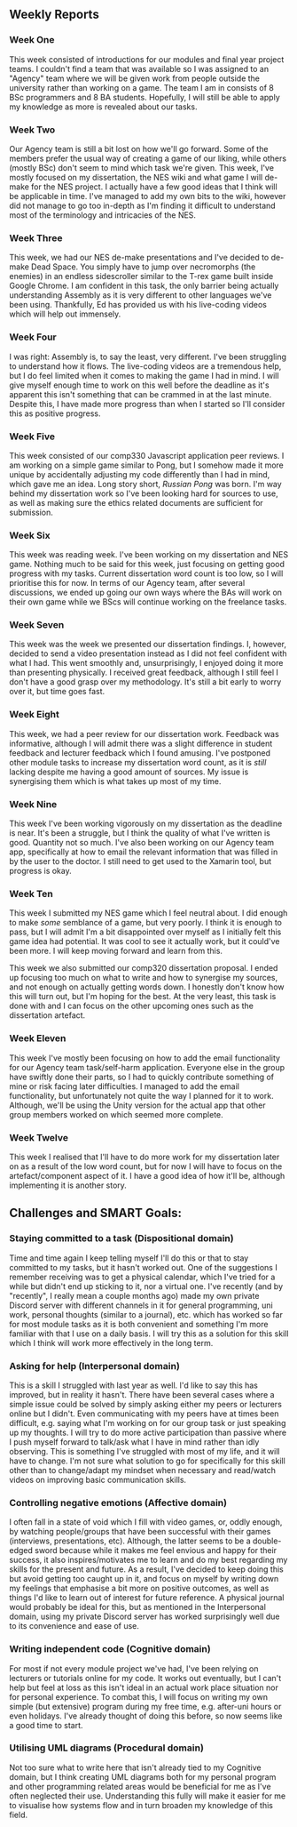 ## Weekly Reports

### Week One
This week consisted of introductions for our modules and final year project teams. I couldn't find a team that was available so I was assigned to an "Agency" team where we will be given work from people outside the university rather than working on a game. The team I am in consists of 8 BSc programmers and 8 BA students. Hopefully, I will still be able to apply my knowledge as more is revealed about our tasks.

### Week Two
Our Agency team is still a bit lost on how we'll go forward. Some of the members prefer the usual way of creating a game of our liking, while others (mostly BSc) don't seem to mind which task we're given. This week, I've mostly focused on my dissertation, the NES wiki and what game I will de-make for the NES project. I actually have a few good ideas that I think will be applicable in time. I've managed to add my own bits to the wiki, however did not manage to go too in-depth as I'm finding it difficult to understand most of the terminology and intricacies of the NES.

### Week Three
This week, we had our NES de-make presentations and I've decided to de-make Dead Space. You simply have to jump over necromorphs (the enemies) in an endless sidescroller similar to the T-rex game built inside Google Chrome. I am confident in this task, the only barrier being actually understanding Assembly as it is very different to other languages we've been using. Thankfully, Ed has provided us with his live-coding videos which will help out immensely. 


### Week Four
I was right: Assembly is, to say the least, very different. I've been struggling to understand how it flows. The live-coding videos are a tremendous help, but I do feel limited when it comes to making the game I had in mind. I will give myself enough time to work on this well before the deadline as it's apparent this isn't something that can be crammed in at the last minute. Despite this, I have made more progress than when I started so I'll consider this as positive progress. 

### Week Five
This week consisted of our comp330 Javascript application peer reviews. I am working on a simple game similar to Pong, but I somehow made it more unique by accidentally adjusting my code differently than I had in mind, which gave me an idea. Long story short, *Russian Pong* was born. I'm way behind my dissertation work so I've been looking hard for sources to use, as well as making sure the ethics related documents are sufficient for submission. 

### Week Six
This week was reading week. I've been working on my dissertation and NES game. Nothing much to be said for this week, just focusing on getting good progress with my tasks. Current dissertation word count is too low, so I will prioritise this for now. In terms of our Agency team, after several discussions, we ended up going our own ways where the BAs will work on their own game while we BScs will continue working on the freelance tasks. 

### Week Seven
This week was the week we presented our dissertation findings. I, however, decided to send a video presentation instead as I did not feel confident with what I had. This went smoothly and, unsurprisingly, I enjoyed doing it more than presenting physically. I received great feedback, although I still feel I don't have a good grasp over my methodology. It's still a bit early to worry over it, but time goes fast. 

### Week Eight
This week, we had a peer review for our dissertation work. Feedback was informative, although I will admit there was a slight difference in student feedback and lecturer feedback which I found amusing. I've postponed other module tasks to increase my dissertation word count, as it is *still* lacking despite me having a good amount of sources. My issue is synergising them which is what takes up most of my time.

### Week Nine
This week I've been working vigorously on my dissertation as the deadline is near. It's been a struggle, but I think the quality of what I've written is good. Quantity not so much. I've also been working on our Agency team app, specifically at how to email the relevant information that was filled in by the user to the doctor. I still need to get used to the Xamarin tool, but progress is okay. 

### Week Ten
This week I submitted my NES game which I feel neutral about. I did enough to make *some* semblance of a game, but very poorly. I think it is enough to pass, but I will admit I'm a bit disappointed over myself as I initially felt this game idea had potential. It was cool to see it actually work, but it could've been more. I will keep moving forward and learn from this. 

This week we also submitted our comp320 dissertation proposal. I ended up focusing too much on what to write and how to synergise my sources, and not enough on actually getting words down. I honestly don't know how this will turn out, but I'm hoping for the best. At the very least, this task is done with and I can focus on the other upcoming ones such as the dissertation artefact.

### Week Eleven
This week I've mostly been focusing on how to add the email functionality for our Agency team task/self-harm application. Everyone else in the group have swiftly done their parts, so I had to quickly contribute something of mine or risk facing later difficulties. I managed to add the email functionality, but unfortunately not quite the way I planned for it to work. Although, we'll be using the Unity version for the actual app that other group members worked on which seemed more complete.

### Week Twelve
This week I realised that I'll have to do more work for my dissertation later on as a result of the low word count, but for now I will have to focus on the artefact/component aspect of it. I have a good idea of how it'll be, although implementing it is another story.


## Challenges and SMART Goals:


### Staying committed to a task (Dispositional domain)
Time and time again I keep telling myself I'll do this or that to stay committed to my tasks, but it hasn't worked out. One of the suggestions I remember receiving was to get a physical calendar, which I've tried for a while but didn't end up sticking to it, nor a virtual one. I've recently (and by "recently", I really mean a couple months ago) made my own private Discord server with different channels in it for general programming, uni work, personal thoughts (similar to a journal), etc. which has worked so far for most module tasks as it is both convenient and something I'm more familiar with that I use on a daily basis. I will try this as a solution for this skill which I think will work more effectively in the long term. 


### Asking for help (Interpersonal domain)
This is a skill I struggled with last year as well. I'd like to say this has improved, but in reality it hasn't. There have been several cases where a simple issue could be solved by simply asking either my peers or lecturers online but I didn't. Even communicating with my peers have at times been difficult, e.g. saying what I'm working on for our group task or just speaking up my thoughts. I will try to do more active participation than passive where I push myself forward to talk/ask what I have in mind rather than idly observing. This is something I've struggled with most of my life, and it will have to change. I'm not sure what solution to go for specifically for this skill other than to change/adapt my mindset when necessary and read/watch videos on improving basic communication skills.


### Controlling negative emotions (Affective domain)
I often fall in a state of void which I fill with video games, or, oddly enough, by watching people/groups that have been successful with their games (interviews, presentations, etc). Although, the latter seems to be a double-edged sword because while it makes me feel envious and happy for their success, it also inspires/motivates me to learn and do my best regarding my skills for the present and future. As a result, I've decided to keep doing this but avoid getting too caught up in it, and focus on myself by writing down my feelings that emphasise a bit more on positive outcomes, as well as things I'd like to learn out of interest for future reference. A physical journal would probably be ideal for this, but as mentioned in the Interpersonal domain, using my private Discord server has worked surprisingly well due to its convenience and ease of use. 


### Writing independent code (Cognitive domain)
For most if not every module project we've had, I've been relying on lecturers or tutorials online for my code. It works out eventually, but I can't help but feel at loss as this isn't ideal in an actual work place situation nor for personal experience. To combat this, I will focus on writing my own simple (but extensive) program during my free time, e.g. after-uni hours or even holidays. I've already thought of doing this before, so now seems like a good time to start. 


### Utilising UML diagrams (Procedural domain)
Not too sure what to write here that isn't already tied to my Cognitive domain, but I think creating UML diagrams both for my personal program and other programming related areas would be beneficial for me as I've often neglected their use. Understanding this fully will make it easier for me to visualise how systems flow and in turn broaden my knowledge of this field. 
